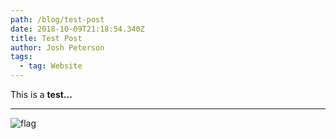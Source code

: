 ```yaml
---
path: /blog/test-post
date: 2018-10-09T21:18:54.340Z
title: Test Post
author: Josh Peterson
tags:
  - tag: Website
---
```


This is a **test...**

---

![flag](/assets/2000px-flag_of_colorado.svg.png)
